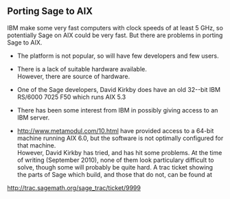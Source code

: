 
## Porting Sage to AIX

IBM make some very fast computers with clock speeds of at least 5 GHz, so potentially Sage on AIX could be very fast. But there are problems in porting Sage to AIX.  

* The platform is not popular, so will have few developers and few users.  
* There is a lack of suitable hardware available.  
However,  there are source of hardware. 

* One of the Sage developers, David Kirkby does have an old 32--bit IBM RS/6000 7025 F50 which runs AIX 5.3 
* There has been some interest from IBM in possibly giving access to an IBM server.  
* <a href="http://www.metamodul.com/10.html">http://www.metamodul.com/10.html</a> have provided access to a 64-bit machine running AIX 6.0, but the software is not optimally configured for that machine.  
However, David Kirkby has tried, and has hit some problems. At the time of writing (September 2010), none of them look particulary difficult to solve, though some will probably be quite hard. A trac ticket showing the parts of Sage which build, and those that do not, can be found at 

<a href="http://trac.sagemath.org/sage_trac/ticket/9999">http://trac.sagemath.org/sage_trac/ticket/9999</a>   

